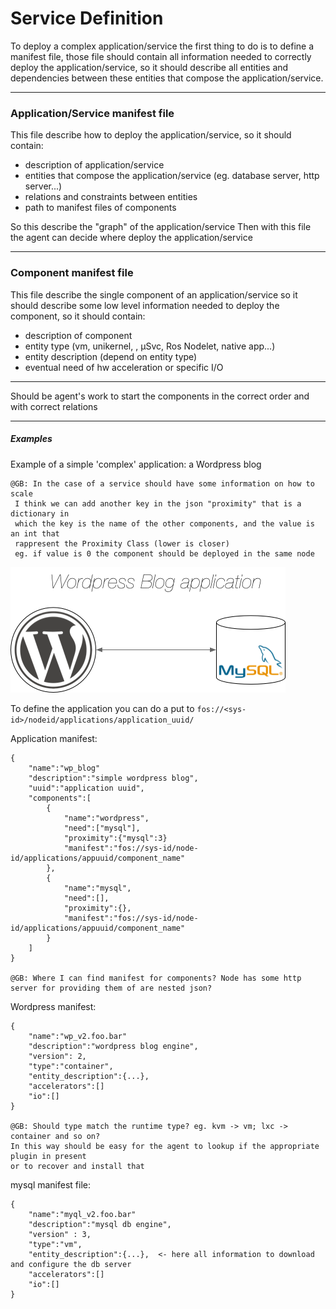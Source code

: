 # Service Definition

To deploy a complex application/service the first thing to do is to define a manifest file,
those file should contain all information needed to correctly deploy the application/service,
so it should describe all entities and dependencies between these entities that compose the application/service.

---

### Application/Service manifest file

This file describe how to deploy the application/service, so it should contain:

- description of application/service
- entities that compose the application/service (eg. database server, http server...)
- relations and constraints between entities
- path to manifest files of components


So this describe the "graph" of the application/service
Then with this file the agent can decide where deploy the application/service

---

### Component manifest file

This file describe the single component of an application/service so it should describe
some low level information needed to deploy the component, so it should contain:

- description of component
- entity type (vm, unikernel, , µSvc, Ros Nodelet, native app...)
- entity description (depend on entity type)
- eventual need of hw acceleration or specific I/O

---

Should be agent's work to start the components in the correct order and with correct relations


---

##### Examples

Example of a simple 'complex' application: a Wordpress blog

    @GB: In the case of a service should have some information on how to scale
     I think we can add another key in the json "proximity" that is a dictionary in
     which the key is the name of the other components, and the value is an int that 
     rappresent the Proximity Class (lower is closer)
     eg. if value is 0 the component should be deployed in the same node
     

![graph](../img/example_service.png)



To define the application you can do a put to `fos://<sys-id>/nodeid/applications/application_uuid/`

Application manifest:

    {
        "name":"wp_blog"
        "description":"simple wordpress blog",
        "uuid":"application uuid",
        "components":[
            {
                "name":"wordpress",
                "need":["mysql"],
                "proximity":{"mysql":3}
                "manifest":"fos://sys-id/node-id/applications/appuuid/component_name"
            },
            {
                "name":"mysql",
                "need":[],
                "proximity":{},
                "manifest":"fos://sys-id/node-id/applications/appuuid/component_name"
            }
        ]
    }

    @GB: Where I can find manifest for components? Node has some http server for providing them of are nested json?

Wordpress manifest:

    {
        "name":"wp_v2.foo.bar"
        "description":"wordpress blog engine",
        "version": 2,
        "type":"container",
        "entity_description":{...},
        "accelerators":[]
        "io":[]
    }

    @GB: Should type match the runtime type? eg. kvm -> vm; lxc -> container and so on?
    In this way should be easy for the agent to lookup if the appropriate plugin in present
    or to recover and install that

mysql manifest file:

    {
        "name":"myql_v2.foo.bar"
        "description":"mysql db engine",
        "version" : 3,
        "type":"vm",
        "entity_description":{...},  <- here all information to download and configure the db server
        "accelerators":[]
        "io":[]
    }
 